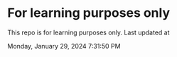 # For learning purposes only
This repo is for learning purposes only.
Last updated at

Monday, January 29, 2024 7:31:50 PM

